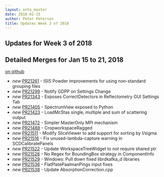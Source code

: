 ```yaml
---
layout: onto_master
date: 2018-01-15
author: Peter Peterson
title: Updates Week 3 of 2018
---
```

Updates for Week 3 of 2018
--------------------------

Detailed Merges for Jan 15 to 21, 2018
--------------------------------------
[on github](https://github.com/mantidproject/mantid/pulls?q=is%3Apr+merged%3A2018-01-16..2018-01-21)

* *new* [PR21261](https://github.com/mantidproject/mantid/pull/21261) - ISIS Powder improvements for using non-standard grouping files
* *new* [PR21299](https://github.com/mantidproject/mantid/pull/21299) - Notify GDPP on Settings Change
* *new* [PR21343](https://github.com/mantidproject/mantid/pull/21343) - Exposes CorrectDetectors in Reflectometry GUI Settings Tab
* *new* [PR21405](https://github.com/mantidproject/mantid/pull/21405) - SpectrumView exposed to Python
* *new* [PR21423](https://github.com/mantidproject/mantid/pull/21423) - LoadMcStas single, multiple and sum of scattering output
* *new* [PR21472](https://github.com/mantidproject/mantid/pull/21472) - Simpler MasterOnly MPI mechanism
* *new* [PR21488](https://github.com/mantidproject/mantid/pull/21488) - CropworkspaceRagged
* *new* [PR21511](https://github.com/mantidproject/mantid/pull/21511) - Modify SliceViewer to add support for sorting by I/sigma
* *new* [PR21516](https://github.com/mantidproject/mantid/pull/21516) - Fix unused-lambda-capture warning in SCDCalibratePanels
* *new* [PR21522](https://github.com/mantidproject/mantid/pull/21522) - Update WorkspaceTreeWidget to not require shared ptr
* *new* [PR21526](https://github.com/mantidproject/mantid/pull/21526) - No Regex for BoundingBox strategy in ComponentInfo
* *new* [PR21529](https://github.com/mantidproject/mantid/pull/21529) - Windows: Pull down fixed librdkafka_d libraries
* *new* [PR21536](https://github.com/mantidproject/mantid/pull/21536) - FlatPlatePaalmanPings input fixes
* *new* [PR21538](https://github.com/mantidproject/mantid/pull/21538) - Update AbsorptionCorrection.cpp
